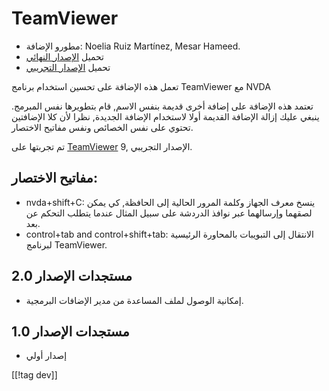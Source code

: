 # TeamViewer #

*	مطورو الإضافة: Noelia Ruiz Martínez, Mesar Hameed.
*	تحميل [الإصدار النهائي][1]
*	تحميل [الإصدار التجريبي][2]

تعمل هذه الإضافة على تحسين استخدام برنامج TeamViewer مع NVDA

تعتمد هذه الإضافة على إضافة أخرى قديمة بنفس الاسم, قام بتطويرها نفس
المبرمج. ينبغي عليك إزالة الإضافة القديمة أولا لاستخدام الإضافة الجديدة,
نظرا لأن كلا الإضافتين تحتوي على نفس الخصائص ونفس مفاتيح الاختصار.

تم تجربتها على [TeamViewer][3] 9, الإصدار التجريبي.

## مفاتيح الاختصار: ##

*	nvda+shift+C: ينسخ معرف الجهاز وكلمة المرور الحالية إلى الحافظة, كي يمكن
  لصقهما وإرسالهما عبر نوافذ الدردشة على سبيل المثال عندما يتطلب التحكم عن
  بعد.
*	control+tab and control+shift+tab: الانتقال إلى التبويبات بالمحاورة
  الرئيسية لبرنامج TeamViewer.

## مستجدات الإصدار 2.0 ##
*	 إمكانية الوصول لملف المساعدة من مدير الإضافات البرمجية.

## مستجدات الإصدار 1.0 ##
*	 إصدار أولي

[[!tag dev]]

[1]: https://addons.nvda-project.org/files/get.php?file=tv

[2]: https://addons.nvda-project.org/files/get.php?file=tv-dev

[3]: https://www.teamviewer.com
